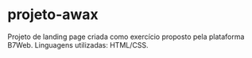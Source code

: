 # projeto-awax
Projeto de landing page criada como exercício proposto pela plataforma B7Web. Linguagens utilizadas: HTML/CSS.

